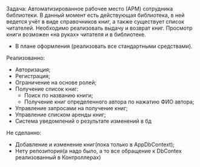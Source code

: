 Задача:
Автоматизированное рабочее место (АРМ) сотрудника библиотеки.
В данный момент есть действующая библиотека, в ней ведется учёт в
виде справочников книг, а также существует список читателей.
Необходимо реализовать выдачу и возврат книг. Просмотр книги
возможен «на руках» читателя и в библиотеке.
* В плане оформления (реализовать все стандартными средствами).


Реализованно:
- Авторизация;
- Регистрация;
- Ограничение на основе ролей;
- Получение список книг:
  - Поиск по названию книги;
  - Получение книг определенного автора по нажатию ФИО автора;
- Управление запросами на получение книг;
- Управление списком аренды книг;
- Система уведомлений о результате изменений в бд

Не сделанно:
- Добавление и изменение книг(пока только в AppDbContext);
- Нету репозитория(а надо было, а то все обращение к DbContex реализованный в Контроллерах)
